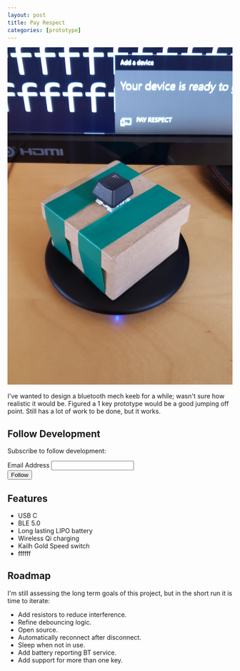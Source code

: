 ```yaml
---
layout: post
title: Pay Respect
categories: [prototype]
---
```


<div class="header-image-container"><img src="/images/tty_respect.jpg" /></div>

I've wanted to design a bluetooth mech keeb for a while; wasn't sure how realistic it would be. Figured a 1 key prototype would be a good jumping off point. Still has a lot of work to be done, but it works.


## Follow Development

Subscribe to follow development: 

<div id="mc_embed_signup">
<form action="https://madtitanstudios.us5.list-manage.com/subscribe/post?u=472811eb997f37635c3df5cea&amp;id=90a2045a4f" method="post" id="mc-embedded-subscribe-form" name="mc-embedded-subscribe-form" class="validate" target="_blank" novalidate>
    <div id="mc_embed_signup_scroll">
<div class="mc-field-group">
	<label for="mce-EMAIL">Email Address </label>
	<input type="email" value="" name="EMAIL" class="required email" id="mce-EMAIL">
</div>
	<div id="mce-responses" class="clear">
		<div class="response" id="mce-error-response" style="display:none"></div>
		<div class="response" id="mce-success-response" style="display:none"></div>
	</div>    <!-- real people should not fill this in and expect good things - do not remove this or risk form bot signups-->
    <div style="position: absolute; left: -5000px;" aria-hidden="true"><input type="text" name="b_472811eb997f37635c3df5cea_90a2045a4f" tabindex="-1" value=""></div>
    <div class="clear"><input type="submit" value="Follow" name="subscribe" id="mc-embedded-subscribe" class="btn-subscribe"></div>
    </div>
</form>
</div>


## Features

- USB C
- BLE 5.0
- Long lasting LIPO battery
- Wireless Qi charging
- Kailh Gold Speed switch
- ffffff


## Roadmap

I'm still assessing the long term goals of this project, but in the short run it is time to iterate:

- Add resistors to reduce interference.
- Refine debouncing logic.
- Open source.
- Automatically reconnect after disconnect.
- Sleep when not in use.
- Add battery reporting BT service. 
- Add support for more than one key.

